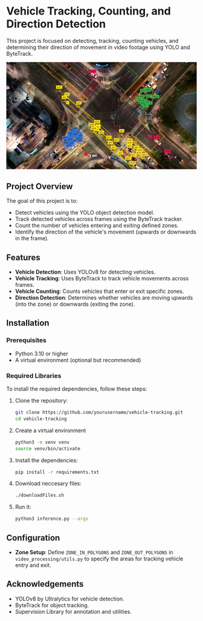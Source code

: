 # Vehicle Tracking, Counting, and Direction Detection

This project is focused on detecting, tracking, counting vehicles, and determining their direction of movement in video footage using YOLO and ByteTrack.

![text](frameOfficial.png)

## Project Overview

The goal of this project is to:
- Detect vehicles using the YOLO object detection model.
- Track detected vehicles across frames using the ByteTrack tracker.
- Count the number of vehicles entering and exiting defined zones.
- Identify the direction of the vehicle's movement (upwards or downwards in the frame).

## Features

- **Vehicle Detection**: Uses YOLOv8 for detecting vehicles.
- **Vehicle Tracking**: Uses ByteTrack to track vehicle movements across frames.
- **Vehicle Counting**: Counts vehicles that enter or exit specific zones.
- **Direction Detection**: Determines whether vehicles are moving upwards (into the zone) or downwards (exiting the zone).

## Installation

### Prerequisites
- Python 3.10 or higher
- A virtual environment (optional but recommended)

### Required Libraries

To install the required dependencies, follow these steps:

1. Clone the repository:
   ```bash
   git clone https://github.com/yourusername/vehicle-tracking.git
   cd vehicle-tracking
    ```
2. Create a virtual environment
   ```bash
   python3 -m venv venv
   source venv/bin/activate
    ```
3. Install the dependencies:
   ```bash
   pip install -r requirements.txt
    ```
4. Download neccesary files:
   ```bash
   ./downloadFiles.sh
    ```
5. Run it:
    ```bash
   python3 inference.py --args
    ```
## Configuration

- **Zone Setup**: Define `ZONE_IN_POLYGONS` and `ZONE_OUT_POLYGONS` in `video_processing/utils.py` to specify the areas for tracking vehicle entry and exit.

## Acknowledgements

- YOLOv8 by Ultralytics for vehicle detection.
- ByteTrack for object tracking.
- Supervision Library for annotation and utilities.
